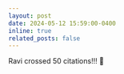 ```yaml
---
layout: post
date: 2024-05-12 15:59:00-0400
inline: true
related_posts: false
---
```


Ravi crossed 50 citations!!! :star2: